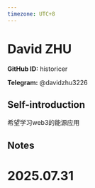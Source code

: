 ```yaml
---
timezone: UTC+8
---
```


# David ZHU

**GitHub ID:** historicer

**Telegram:** @davidzhu3226

## Self-introduction

希望学习web3的能源应用

## Notes

<!-- Content_START -->

# 2025.07.31


<!-- Content_END -->
